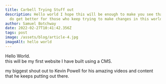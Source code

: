 ```yaml
---
title: Carbell Trying Stuff out
description: Hello world I hope this will be enough to make you see that things
  do get better for those who keep trying to make changes in this world
author: Samuel Botchway
date: 2022-02-27T10:41:42.356Z
tags: post
image: /assets/blog/article-4.jpg
imageAlt: hello world
---
```

Hello World.\
this will be my first website I have built using a CMS. 

my biggest shout out to Kevin Powell for his amazing videos and content that he keeps putting out there.
